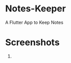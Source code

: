 # Notes-Keeper
A Flutter App to Keep Notes

# Screenshots
1. [](https://github.com/testuser2212/test-project/blob/master/screenshots/device-2020-09-08-200335.png)


